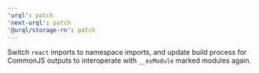 ```yaml
---
'urql': patch
'next-urql': patch
'@urql/storage-rn': patch
---
```


Switch `react` imports to namespace imports, and update build process for CommonJS outputs to interoperate with `__esModule` marked modules again.
